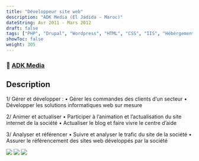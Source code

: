 ```yaml
---
title: "Développeur site web"
description: "ADK Media (El Jadida - Maroc)"
dateString: Avr 2011 - Mars 2012
draft: false
tags: ["PHP", "Drupal", "Wordpress", "HTML", "CSS", "IIS", "Hébérgement"]
showToc: false
weight: 305
--- 
```

### 🔗 [ADK Media](https://www.adk-media.com/)

## Description

1/ Gérer et développer :
• Gérer les commandes des clients d’un secteur
• Développer les solutions informatiques web sur mesure

2/ Animer et actualiser
• Participer à l’animation et l’actualisation du site internet de la société
• Actualiser le blog et faire vivre le centre d’aide

3/ Analyser et référencer
• Suivre et analyser le trafic du site de la société
• Assurer le référencement des sites web développés par la société

![](/experience/iit-madras/img1.jpeg)
![](/experience/iit-madras/img2.jpeg)
![](/experience/iit-madras/img3.jpeg)
